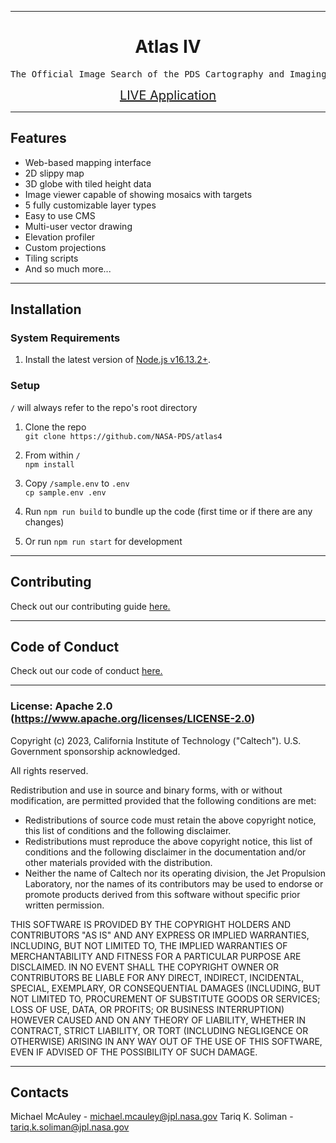 <hr>
<div align="center">
  <h1 align="center">
      Atlas IV
  </h1>
</div>

<pre align="center">The Official Image Search of the PDS Cartography and Imaging Sciences Node (PDSIMG)</pre>

<div align="center" style="font-size: 20px;">
   <a href="https://pds-imaging.jpl.nasa.gov/beta/search" target="__blank">LIVE Application</a>
</div>

---

## Features

- Web-based mapping interface
- 2D slippy map
- 3D globe with tiled height data
- Image viewer capable of showing mosaics with targets
- 5 fully customizable layer types
- Easy to use CMS
- Multi-user vector drawing
- Elevation profiler
- Custom projections
- Tiling scripts
- And so much more...


---

## Installation

### System Requirements

1. Install the latest version of [Node.js v16.13.2+](https://nodejs.org/en/download/).


### Setup

`/` will always refer to the repo's root directory

1. Clone the repo  
   `git clone https://github.com/NASA-PDS/atlas4`

1. From within `/`  
   `npm install`

1. Copy `/sample.env` to `.env`  
   `cp sample.env .env`

1. Run `npm run build` to bundle up the code (first time or if there are any changes)

1. Or run `npm run start` for development

---

## Contributing

Check out our contributing guide [here.](CONTRIBUTING.md)

---

## Code of Conduct

Check out our code of conduct [here.](CODE_OF_CONDUCT.md)

---

### License: Apache 2.0 (https://www.apache.org/licenses/LICENSE-2.0)

Copyright (c) 2023, California Institute of Technology ("Caltech"). U.S. Government sponsorship acknowledged.

All rights reserved.

Redistribution and use in source and binary forms, with or without modification, are permitted provided that the following conditions are met:

- Redistributions of source code must retain the above copyright notice, this list of conditions and the following disclaimer.
- Redistributions must reproduce the above copyright notice, this list of conditions and the following disclaimer in the documentation and/or other materials provided with the distribution.
- Neither the name of Caltech nor its operating division, the Jet Propulsion Laboratory, nor the names of its contributors may be used to endorse or promote products derived from this software without specific prior written permission.

THIS SOFTWARE IS PROVIDED BY THE COPYRIGHT HOLDERS AND CONTRIBUTORS "AS IS" AND ANY EXPRESS OR IMPLIED WARRANTIES, INCLUDING, BUT NOT LIMITED TO, THE IMPLIED WARRANTIES OF MERCHANTABILITY AND FITNESS FOR A PARTICULAR PURPOSE ARE DISCLAIMED. IN NO EVENT SHALL THE COPYRIGHT OWNER OR CONTRIBUTORS BE LIABLE FOR ANY DIRECT, INDIRECT, INCIDENTAL, SPECIAL, EXEMPLARY, OR CONSEQUENTIAL DAMAGES (INCLUDING, BUT NOT LIMITED TO, PROCUREMENT OF SUBSTITUTE GOODS OR SERVICES; LOSS OF USE, DATA, OR PROFITS; OR BUSINESS INTERRUPTION) HOWEVER CAUSED AND ON ANY THEORY OF LIABILITY, WHETHER IN CONTRACT, STRICT LIABILITY, OR TORT (INCLUDING NEGLIGENCE OR OTHERWISE) ARISING IN ANY WAY OUT OF THE USE OF THIS SOFTWARE, EVEN IF ADVISED OF THE POSSIBILITY OF SUCH DAMAGE.

---

## Contacts

Michael McAuley - michael.mcauley@jpl.nasa.gov
Tariq K. Soliman - tariq.k.soliman@jpl.nasa.gov
